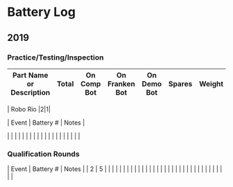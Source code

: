
# Battery Log

## 2019
### Practice/Testing/Inspection
| Part Name or Description | Total  | On Comp Bot | On Franken Bot | On Demo Bot| Spares | Weight | List Price | How Acquired |
-------------------------- | ----- | ----------- | --------------- | --------- | -------- | -------- | -------- | -------- |

| Robo Rio |2|1|

| Event | Battery # | Notes |

|   |   |   |
|   |   |   |
|   |   |   |
|   |   |   |
|   |   |   |


### Qualification Rounds
| Event | Battery # | Notes |
| 2 | 5 |   |
|   |   |   |
|   |   |   |
|   |   |   |
|   |   |   |
|   |   |   |
|   |   |   |
|   |   |   |
|   |   |   |
